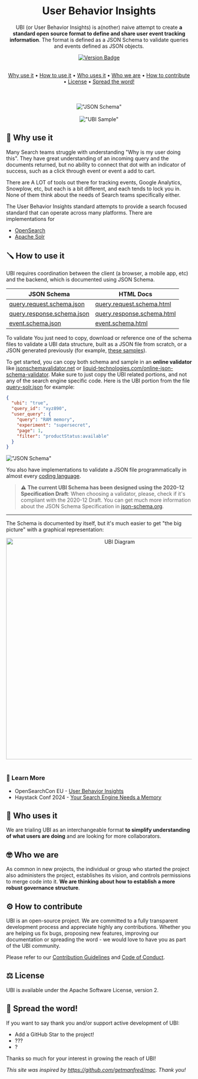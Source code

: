 <div align="center">

# User Behavior Insights

UBI (or User Behavior Insights) is a(nother) naive attempt to create **a standard open source format to define and share user event tracking information**. The format is defined as a JSON Schema to validate queries and events defined as JSON objects.
 
 <a href='https://github.com/o19s/ubi/releases'>
  <img src='https://img.shields.io/github/v/release/o19s/ubi?color=%23FDD835&label=version&style=for-the-badge&logo=JSON' alt="Version Badge">
</a>
<br />
<br />
 
[Why use it](#-why-use-it) •
[How to use it](#-how-to-use-it) •
[Who uses it](#-who-uses-it) •
[Who we are](#-who-we-are) •
[How to contribute](#%EF%B8%8F-how-to-contribute) •
[License](#%EF%B8%8F-license) •
[Spread the word!](#-spread-the-word)  
<br />
<br />
<br />
!["JSON Schema"](https://github.com/o19s/ubi/blob/master/assets/readme/schema_screen_capture.png?raw=true "JSON Schema")
<br />
 <br />
!["UBI Sample"](https://github.com/o19s/ubi/blob/master/assets/readme/MAC_sample.gif?raw=true "MAC Sample")
  
</div>  

## 🥘 Why use it

Many Search teams struggle with understanding "Why is my user doing this".  They have great understanding of an incoming query and the documents returned, but no ability to connect that dot with an indicator of success, such as a click through event or event a add to cart.

There are A LOT of tools out there for tracking events, Google Analytics, Snowplow, etc, but each is a bit different, and each tends to lock you in.  None of them think about the needs of Search teams specifically either.

The User Behavior Insights standard attempts to provide a search focused standard that can operate across many platforms.  There are implementations for
 * [OpenSearch](https://github.com/o19s/documentation-website/tree/ubi-docs-consolidation/_search-plugins/ubi)
 * [Apache Solr](https://github.com/apache/solr/pull/2452)


## 🪛 How to use it

 
UBI requires coordination between the client (a browser, a mobile app, etc) and the backend, which is documented using JSON Schema.  

| JSON Schema | HTML Docs |
| --- | --- |
 [query.request.schema.json](https://o19s.github.io/ubi/schema/query.request.schema.json) | [query.request.schema.html](https://o19s.github.io/ubi/docs/html/query.request.schema.html) |
| [query.response.schema.json](https://o19s.github.io/ubi/schema/query.response.schema.json) | [query.response.schema.html](https://o19s.github.io/ubi/docs/html/query.response.schema.html) |
| [event.schema.json](https://o19s.github.io/ubi/schema/event.schema.json) | [event.schema.html](https://o19s.github.io/ubi/docs/html/event.schema.html) |

To validate 
You just need to copy, download or reference one of the schema files to validate a UBI data structure, built as a JSON file from scratch, or a JSON generated previously (for example, [these samples](https://github.com/o19s/ubi/blob/master/samples/)).  

To get started, you can copy both schema and sample in an **online validator** like [jsonschemavalidator.net](https://www.jsonschemavalidator.net/) or [liquid-technologies.com/online-json-schema-validator](https://www.liquid-technologies.com/online-json-schema-validator).  Make sure to just copy the UBI related portions, and not any of the search engine specific code.  Here is the UBI portion from the file [query-solr.json](https://github.com/o19s/ubi/blob/master/samples/query-solr.json) for example:

```json
{
  "ubi": "true",
  "query_id": "xyz890",
  "user_query": {
    "query": "RAM memory",
    "experiment": "supersecret",
    "page": 1,
    "filter": "productStatus:available"
  }            
}
```

!["JSON Schema"](https://github.com/o19s/ubi/blob/master/assets/readme/MAC_online_validator_example.png?raw=true "JSON Schema")

You also have implementations to validate a JSON file programmatically in almost every [coding language](https://json-schema.org/implementations.html).

> :warning: **The current UBI Schema has been designed using the 2020-12 Specification Draft**: When choosing a validator, please, check if it's compliant with the 2020-12 Draft. You can get much more information about the JSON Schema Specification in [json-schema.org](https://json-schema.org/).


---

The Schema is documented by itself, but it's much easier to get "the big picture" with a graphical representation:

<div align="center">
  <img src='https://github.com/o19s/ubi/blob/main/assets/readme/UBI_diagram.png?raw=true' width='600px' alt="UBI Diagram">
 </div>
<br />

### 🏫 Learn More

* OpenSearchCon EU - [User Behavior Insights](https://www.youtube.com/watch?v=dH7SPHKpxo0&list=PLzgr9zSpws14zCETcKtCBwcOuTGMccpV9&index=32)
* Haystack Conf 2024 - [Your Search Engine Needs a Memory](https://www.youtube.com/watch?v=QltMXXHcwTI)

## 🎨 Who uses it

We are trialing UBI as an interchangeable format **to simplify understanding of what users are doing** and are looking for more collaborators.


## 🤓 Who we are

As common in new projects, the individual or group who started the project also administers the project, establishes its vision, and controls permissions to merge code into it. **We are thinking about how to establish a more robust governance structure**.

## ⚙️ How to contribute

UBI is an open-source project. We are committed to a fully transparent development process and appreciate highly any contributions. Whether you are helping us fix bugs, proposing new features, improving our documentation or spreading the word - we would love to have you as part of the UBI community.

Please refer to our [Contribution Guidelines](https://github.com/o19s/ubi/blob/master/CONTRIBUTING.md) and [Code of Conduct](https://github.com/o19s/ubi/blob/master/code_of_conduct.md).

## ⚖️ License

UBI is available under the Apache Software License, version 2.

## 🌟 Spread the word!

If you want to say thank you and/or support active development of UBI:

- Add a GitHub Star to the project!
- ???
- ?


Thanks so much for your interest in growing the reach of UBI!

_This site was inspired by https://github.com/getmanfred/mac.  Thank you!_

